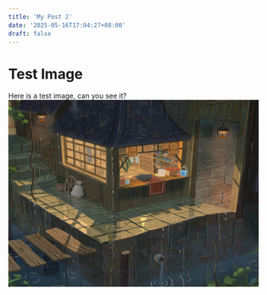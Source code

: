```yaml
---
title: 'My Post 2'
date: '2025-05-16T17:04:27+08:00'
draft: false
---
```

# Test Image

Here is a test image, can you see it?
![test image](/images/test-image.png#center)